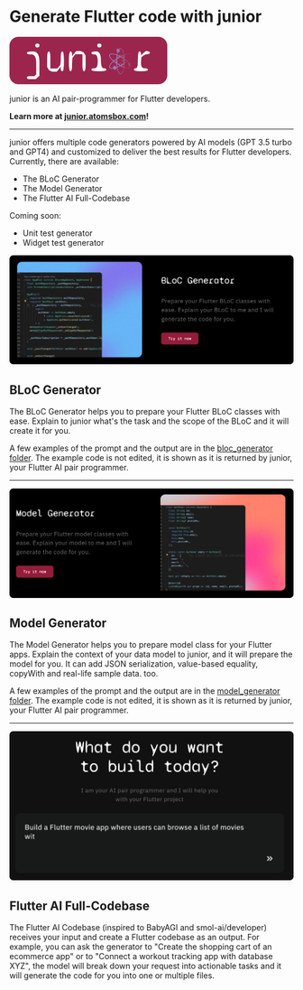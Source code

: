 # Generate Flutter code with junior

<p align="left">
  <a href="https://junior.atomsbox.com">
    <img src="images/junior-logo-with-bg-2.png" alt="junior by atomsbox"/>
  </a>
</p>

junior is an AI pair-programmer for Flutter developers. 

**Learn more at [junior.atomsbox.com](https://junior.atomsbox.com)!**

---

junior offers multiple code generators powered by AI models (GPT 3.5 turbo and GPT4) and customized to deliver the best results for Flutter developers. Currently, there are available:
- The BLoC Generator
- The Model Generator
- The Flutter AI Full-Codebase

Coming soon:
- Unit test generator
- Widget test generator

![bloc-generator](images/bloc-generator.png)
## BLoC Generator
The BLoC Generator helps you to prepare your Flutter BLoC classes with ease. Explain to junior what's the task and the scope of the BLoC and it will create it for you. 

A few examples of the prompt and the output are in the [bloc_generator folder](bloc_generator). The example code is not edited, it is shown as it is returned by junior, your Flutter AI pair programmer.


---

![model-generator](images/model-generator.png)
## Model Generator
The Model Generator helps you to prepare model class for your Flutter apps. Explain the context of your data model to junior, and it will prepare the model for you. It can add JSON serialization, value-based equality, copyWith and real-life sample data. too. 

A few examples of the prompt and the output are in the [model_generator folder](model_generator). The example code is not edited, it is shown as it is returned by junior, your Flutter AI pair programmer.

---

![flutter-agi](images/flutter-agi.png)
## Flutter AI Full-Codebase
The Flutter AI Codebase (inspired to BabyAGI and smol-ai/developer) receives your input and create a Flutter codebase as an output. For example, you can ask the generator to "Create the shopping cart of an ecommerce app" or to "Connect a workout tracking app with database XYZ", the model will break down your request into actionable tasks and it will generate the code for you into one or multiple files. 

